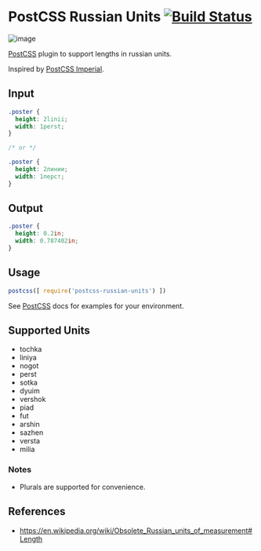 # PostCSS Russian Units [![Build Status][ci-img]][ci]

![image](https://cloud.githubusercontent.com/assets/1198848/9138302/8f6e5f08-3d2b-11e5-9f8b-e8f38b057d6e.png)

[PostCSS] plugin to support lengths in russian units.

Inspired by [PostCSS Imperial](https://github.com/cbas/postcss-imperial).

[PostCSS]: https://github.com/postcss/postcss
[ci-img]:  https://travis-ci.org/Semigradsky/postcss-russian-units.svg
[ci]:      https://travis-ci.org/Semigradsky/postcss-russian-units

## Input
```css
.poster {
  height: 2linii;
  width: 1perst;
}

/* or */

.poster {
  height: 2линии;
  width: 1перст;
}
```


## Output
```css
.poster {
  height: 0.2in;
  width: 0.787402in;
}
```

## Usage
```js
postcss([ require('postcss-russian-units') ])
```

See [PostCSS] docs for examples for your environment.

## Supported Units
- tochka
- liniya
- nogot
- perst
- sotka
- dyuim
- vershok
- piad
- fut
- arshin
- sazhen
- versta
- milia

### Notes
- Plurals are supported for convenience.

## References
- https://en.wikipedia.org/wiki/Obsolete_Russian_units_of_measurement#Length
